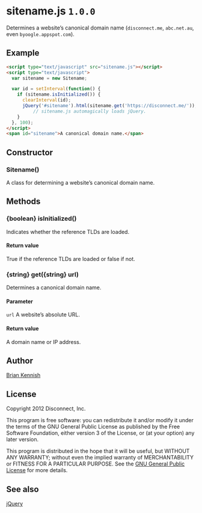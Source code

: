 # sitename.js `1.0.0`

Determines a website’s canonical domain name (`disconnect.me`, `abc.net.au`,
even `byoogle.appspot.com`).

## Example

```html
<script type="text/javascript" src="sitename.js"></script>
<script type="text/javascript">
  var sitename = new Sitename;

  var id = setInterval(function() {
    if (sitename.isInitialized()) {
      clearInterval(id);
      jQuery('#sitename').html(sitename.get('https://disconnect.me/'));
          // sitename.js automagically loads jQuery.
    }
  }, 100);
</script>
<span id="sitename">A canonical domain name.</span>
```

## Constructor

### Sitename()

A class for determining a website’s canonical domain name.

## Methods

### {boolean} isInitialized()

Indicates whether the reference TLDs are loaded.

#### Return value

True if the reference TLDs are loaded or false if not.

### {string} get({string} url)

Determines a canonical domain name.

#### Parameter

`url` A website’s absolute URL.

#### Return value

A domain name or IP address.

## Author

[Brian Kennish](https://github.com/byoogle)

## License

Copyright 2012 Disconnect, Inc.

This program is free software: you can redistribute it and/or modify it under
the terms of the GNU General Public License as published by the Free Software
Foundation, either version 3 of the License, or (at your option) any later
version.

This program is distributed in the hope that it will be useful, but WITHOUT ANY
WARRANTY; without even the implied warranty of MERCHANTABILITY or FITNESS FOR A
PARTICULAR PURPOSE. See the
[GNU General Public License](https://www.gnu.org/licenses/gpl.html) for more
details.

## See also

[jQuery](https://github.com/jquery/jquery)
